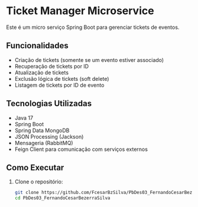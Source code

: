 # Ticket Manager Microservice

Este é um micro serviço Spring Boot para gerenciar tickets de eventos.

## Funcionalidades

- Criação de tickets (somente se um evento estiver associado)
- Recuperação de tickets por ID
- Atualização de tickets
- Exclusão lógica de tickets (soft delete)
- Listagem de tickets por ID de evento

## Tecnologias Utilizadas

- Java 17
- Spring Boot
- Spring Data MongoDB
- JSON Processing (Jackson)
- Mensageria (RabbitMQ)
- Feign Client para comunicação com serviços externos

## Como Executar

1. Clone o repositório:
   ```sh
   git clone https://github.com/FcesarBzSilva/PbDes03_FernandoCesarBezerraSilva.git
   cd PbDes03_FernandoCesarBezerraSilva

